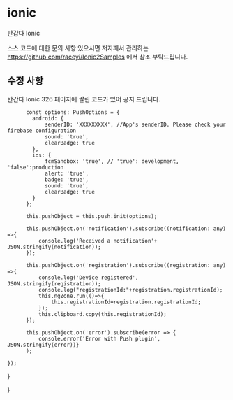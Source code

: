 # ionic
반갑다 Ionic

소스 코드에 대한 문의 사항 있으시면
저자께서 관리하는 https://github.com/raceyi/Ionic2Samples 에서 
참조 부탁드립니다.


## 수정 사항 ## 

반간다 Ionic 326 페이지에 짤린 코드가 있어 공지 드립니다.

          const options: PushOptions = {
            android: {
                senderID: 'XXXXXXXXX', //App's senderID. Please check your firebase configuration
                sound: 'true',
                clearBadge: true
            },
            ios: {
                fcmSandbox: 'true', // 'true': development, 'false':production
                alert: 'true',
                badge: 'true',
                sound: 'true',
                clearBadge: true
            }
          };

          this.pushObject = this.push.init(options);

          this.pushObject.on('notification').subscribe((notification: any) =>{
              console.log('Received a notification'+ JSON.stringify(notification));
          });

          this.pushObject.on('registration').subscribe((registration: any) =>{
              console.log('Device registered', JSON.stringify(registration));
              console.log("registrationId:"+registration.registrationId);
              this.ngZone.run(()=>{
                  this.registrationId=registration.registrationId;
              });
              this.clipboard.copy(this.registrationId);
          });

          this.pushObject.on('error').subscribe(error => {
              console.error('Error with Push plugin', JSON.stringify(error))}
          );

    });
  }

}



